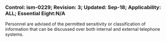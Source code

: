 ### Control: ism-0229; Revision: 3; Updated: Sep-18; Applicability: ALL; Essential Eight:N/A
<p>Personnel are advised of the permitted sensitivity or classification of information that can be discussed over both internal and external telephone systems.</p>
